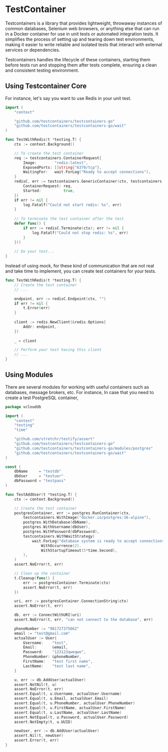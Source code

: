 # TestContainer

Testcontainers is a library that provides lightweight, throwaway instances of common databases, Selenium web browsers, or anything else that can run in a Docker container for use in unit tests or automated integration tests. It simplifies the process of setting up and tearing down test environments, making it easier to write reliable and isolated tests that interact with external services or dependencies. 

Testcontainers handles the lifecycle of these containers, starting them before tests run and stopping them after tests complete, ensuring a clean and consistent testing environment.

## Using Testcontainer Core

For instance, let's say you want to use Redis in your unit test.

```go
import (
    "context"

    "github.com/testcontainers/testcontainers-go"
    "github.com/testcontainers/testcontainers-go/wait"
)

func TestWithRedis(t *testing.T) {
    ctx := context.Background()

	// To create the test container
    req := testcontainers.ContainerRequest{
        Image:        "redis:latest",
        ExposedPorts: []string{"6379/tcp"},
        WaitingFor:   wait.ForLog("Ready to accept connections"),
    }
    redisC, err := testcontainers.GenericContainer(ctx, testcontainers.GenericContainerRequest{
        ContainerRequest: req,
        Started:          true,
    })
    if err != nil {
        log.Fatalf("Could not start redis: %s", err)
    }
    
    // To terminate the test container after the test
    defer func() {
        if err := redisC.Terminate(ctx); err != nil {
            log.Fatalf("Could not stop redis: %s", err)
        }
    }()
    
    // Do your test...
}
```

Instead of using mock, for these kind of communication that are not real and take time to implement, you can create test containers for your tests.

```go
func TestWithRedis(t *testing.T) {
	// Create the test container
	// ...

	endpoint, err := redisC.Endpoint(ctx, "")
	if err != nil {
	    t.Error(err)
	}
	
	client := redis.NewClient(&redis.Options{
	    Addr: endpoint,
	})
	
	_ = client

	// Perform your test having this client
	// ...
}
```

## Using Modules

There are several modules for working with useful containers such as databases, message brokers, etc. For instance, In case that you need to create a test PostgreSQL container,

```go
package vclouddb

import (
	"context"
	"testing"
	"time"

	"github.com/stretchr/testify/assert"
	"github.com/testcontainers/testcontainers-go"
	"github.com/testcontainers/testcontainers-go/modules/postgres"
	"github.com/testcontainers/testcontainers-go/wait"
)

const (
	dbName     = "testdb"
	dbUser     = "testuer"
	dbPassword = "testpass"
)

func TestAddUser(t *testing.T) {
	ctx := context.Background()

	// Create the test container
	postgresContainer, err := postgres.RunContainer(ctx,
		testcontainers.WithImage("docker.io/postgres:16-alpine"),
		postgres.WithDatabase(dbName),
		postgres.WithUsername(dbUser),
		postgres.WithPassword(dbPassword),
		testcontainers.WithWaitStrategy(
			wait.ForLog("database system is ready to accept connections").
				WithOccurrence(2).
				WithStartupTimeout(5*time.Second),
		),
	)
	assert.NoError(t, err)

	// Clean up the container
	t.Cleanup(func() {
		err := postgresContainer.Terminate(ctx)
		assert.NoError(t, err)
	})

	uri, err := postgresContainer.ConnectionString(ctx)
	assert.NoError(t, err)

	db, err := ConnectWithURI(uri)
	assert.NoError(t, err, "can not connect to the database", err)

	phoneNumber := "981727375662"
	email := "test@gmail.com"
	actualUser := User{
		Username:    "test",
		Email:       &email,
		Password:    "123123qweqwe",
		PhoneNumber: &phoneNumber,
		FirstName:   "test first name",
		LastName:    "test last name",
	}

	u, err := db.AddUser(actualUser)
	assert.NotNil(t, u)
	assert.NoError(t, err)
	assert.Equal(t, u.Username, actualUser.Username)
	assert.Equal(t, u.Email, actualUser.Email)
	assert.Equal(t, u.PhoneNumber, actualUser.PhoneNumber)
	assert.Equal(t, u.FirstName, actualUser.FirstName)
	assert.Equal(t, u.LastName, actualUser.LastName)
	assert.NotEqual(t, u.Password, actualUser.Password)
	assert.NotEmpty(t, u.UUID)

	newUser, err := db.AddUser(actualUser)
	assert.Nil(t, newUser)
	assert.Error(t, err)
}
```
